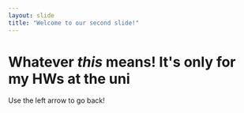 ```yaml
---
layout: slide
title: "Welcome to our second slide!"
---
```

Whatever *this* means! It's **only** for my HWs at the __uni__
==========================================================
Use the left arrow to go back!
